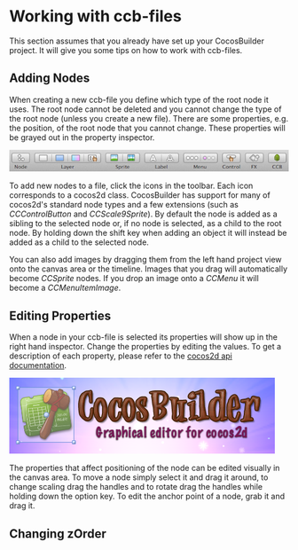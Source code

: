 # Working with ccb-files
This section assumes that you already have set up your CocosBuilder project. It will give you some tips on how to work with ccb-files.

## Adding Nodes
When creating a new ccb-file you define which type of the root node it uses. The root node cannot be deleted and you cannot change the type of the root node (unless you create a new file). There are some properties, e.g. the position, of the root node that you cannot change. These properties will be grayed out in the property inspector.

![image](3-1.png)

To add new nodes to a file, click the icons in the toolbar. Each icon corresponds to a cocos2d class. CocosBuilder has support for many of cocos2d's standard node types and a few extensions (such as *CCControlButton* and *CCScale9Sprite*). By default the node is added as a sibling to the selected node or, if no node is selected, as a child to the root node. By holding down the shift key when adding an object it will instead be added as a child to the selected node.

You can also add images by dragging them from the left hand project view onto the canvas area or the timeline. Images that you drag will automatically become *CCSprite* nodes. If you drop an image onto a *CCMenu* it will become a *CCMenuItemImage*.

## Editing Properties
When a node in your ccb-file is selected its properties will show up in the right hand inspector. Change the properties by editing the values. To get a description of each property, please refer to the [cocos2d api documentation](http://www.cocos2d-iphone.org/api-ref/2.0.0/).

![image](3-2.png)

The properties that affect positioning of the node can be edited visually in the canvas area. To move a node simply select it and drag it around, to change scaling drag the handles and to rotate drag the handles while holding down the option key. To edit the anchor point of a node, grab it and drag it.

## Changing zOrder